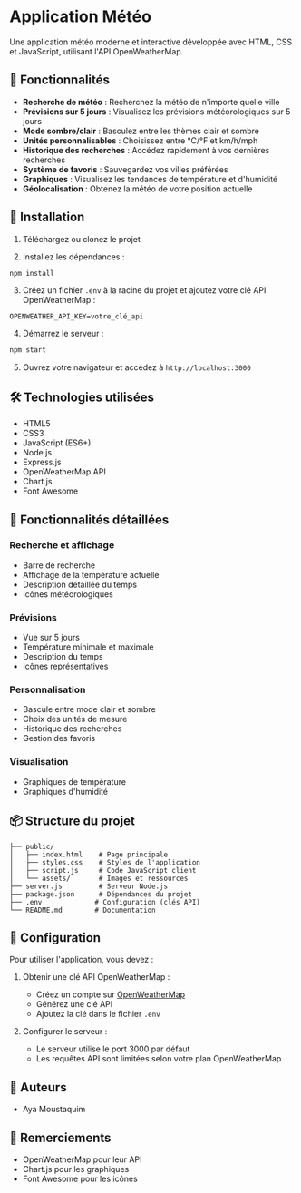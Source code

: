 # Application Météo

Une application météo moderne et interactive développée avec HTML, CSS et JavaScript, utilisant l'API OpenWeatherMap.

## 🌟 Fonctionnalités

- **Recherche de météo** : Recherchez la météo de n'importe quelle ville
- **Prévisions sur 5 jours** : Visualisez les prévisions météorologiques sur 5 jours
- **Mode sombre/clair** : Basculez entre les thèmes clair et sombre
- **Unités personnalisables** : Choisissez entre °C/°F et km/h/mph
- **Historique des recherches** : Accédez rapidement à vos dernières recherches
- **Système de favoris** : Sauvegardez vos villes préférées
- **Graphiques** : Visualisez les tendances de température et d'humidité
- **Géolocalisation** : Obtenez la météo de votre position actuelle

## 🚀 Installation

1. Téléchargez ou clonez le projet

2. Installez les dépendances :
```bash
npm install
```

3. Créez un fichier `.env` à la racine du projet et ajoutez votre clé API OpenWeatherMap :
```
OPENWEATHER_API_KEY=votre_clé_api
```

4. Démarrez le serveur :
```bash
npm start
```

5. Ouvrez votre navigateur et accédez à `http://localhost:3000`

## 🛠️ Technologies utilisées

- HTML5
- CSS3
- JavaScript (ES6+)
- Node.js
- Express.js
- OpenWeatherMap API
- Chart.js
- Font Awesome

## 📱 Fonctionnalités détaillées

### Recherche et affichage
- Barre de recherche
- Affichage de la température actuelle
- Description détaillée du temps
- Icônes météorologiques

### Prévisions
- Vue sur 5 jours
- Température minimale et maximale
- Description du temps
- Icônes représentatives

### Personnalisation
- Bascule entre mode clair et sombre
- Choix des unités de mesure
- Historique des recherches
- Gestion des favoris

### Visualisation
- Graphiques de température
- Graphiques d'humidité

## 📦 Structure du projet

```
├── public/
│   ├── index.html    # Page principale
│   ├── styles.css    # Styles de l'application
│   ├── script.js     # Code JavaScript client
│   └── assets/       # Images et ressources
├── server.js         # Serveur Node.js
├── package.json      # Dépendances du projet
├── .env             # Configuration (clés API)
└── README.md        # Documentation
```

## 🔑 Configuration

Pour utiliser l'application, vous devez :

1. Obtenir une clé API OpenWeatherMap :
   - Créez un compte sur [OpenWeatherMap](https://openweathermap.org/)
   - Générez une clé API
   - Ajoutez la clé dans le fichier `.env`

2. Configurer le serveur :
   - Le serveur utilise le port 3000 par défaut
   - Les requêtes API sont limitées selon votre plan OpenWeatherMap

## 👥 Auteurs

- Aya Moustaquim

## 🙏 Remerciements

- OpenWeatherMap pour leur API
- Chart.js pour les graphiques
- Font Awesome pour les icônes 